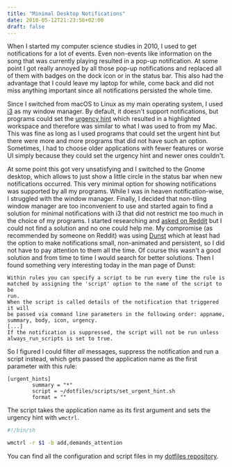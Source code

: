 ```yaml
---
title: "Minimal Desktop Notifications"
date: 2018-05-12T21:23:56+02:00
draft: false
---
```


When I started my computer science studies in 2010, I used to get notifications
for a lot of events.
Even non-events like information on the song that was currently playing
resulted in a pop-up notification.
At some point I got really annoyed by all those pop-up notifications and
replaced all of them with badges on the dock icon or in the status bar.
This also had the advantage that I could leave my laptop for while, come back
and did not miss anything important since all notifications persisted the whole
time.

Since I switched from macOS to Linux as my main operating system, I used
[i3](https://i3wm.org/) as my window manager.
By default, it doesn't support notifications, but programs could set the
[urgency hint](https://tronche.com/gui/x/icccm/sec-4.html#s-4.1.2.4) which
resulted in a highlighted workspace and therefore was similar to what I was used
to from my Mac.
This was fine as long as I used programs that could set the urgent hint but
there were more and more programs that did not have such an option.
Sometimes, I had to choose older applications with fewer features or worse UI
simply because they could set the urgency hint and newer ones couldn't.

At some point this got very unsatisfying and I switched to the Gnome desktop,
which allows to just show a little circle in the status bar when new
notifications occurred.
This very minimal option for showing notifications was supported by all my
programs.
While I was in heaven notification-wise, I struggled with the window manager.
Finally, I decided that non-tiling window manager are too inconvenient to use
and started again to find a solution for minimal notifications with i3 that did
not restrict me too much in the choice of my programs.
I started researching and [asked on
Reddit](https://www.reddit.com/r/i3wm/comments/7egp8x/minimal_notifications/)
but I could not find a solution and no one could help me.
My compromise (as recommended by someone on Reddit) was using
[Dunst](https://github.com/dunst-project/dunst) which at least had the option to
make notifications small, non-animated and persistent, so I did not have to pay
attention to them all the time.
Of course this wasn't a good solution and from time to time I would search for
better solutions.
Then I found something very interesting today in the man page
of Dunst:

```plaintext
Within rules you can specify a script to be run every time the rule is
matched by assigning the 'script' option to the name of the script to be
run.
When the script is called details of the notification that triggered it will
be passed via command line parameters in the following order: appname,
summary, body, icon, urgency.
[...]
If the notification is suppressed, the script will not be run unless
always_run_scripts is set to true.
```

So I figured I could filter *all* messages, suppress the notification and run a
script instead, which gets passed the application name as the first parameter
with this rule:

```plaintext
[urgent_hints]
        summary = "*"
        script = ~/dotfiles/scripts/set_urgent_hint.sh
        format = ""
```

The script takes the application name as its first argument and sets the
urgency hint with `wmctrl`.

```sh
#!/bin/sh

wmctrl -r $1 -b add,demands_attention
```

You can find all the configuration and script files in my [dotfiles
repository](https://github.com/NicolaiRuckel/dotfiles).
